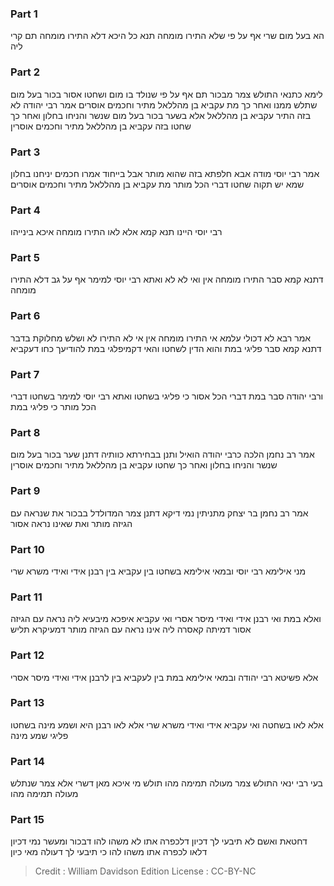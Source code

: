 
### Part 1
הא בעל מום שרי אף על פי שלא התירו מומחה תנא כל היכא דלא התירו מומחה תם קרי ליה

### Part 2
לימא כתנאי התולש צמר מבכור תם אף על פי שנולד בו מום ושחטו אסור בכור בעל מום שתלש ממנו ואחר כך מת עקביא בן מהללאל מתיר וחכמים אוסרים אמר רבי יהודה לא בזה התיר עקביא בן מהללאל אלא בשער בכור בעל מום שנשר והניחו בחלון ואחר כך שחטו בזה עקביא בן מהללאל מתיר וחכמים אוסרין

### Part 3
אמר רבי יוסי מודה אבא חלפתא בזה שהוא מותר אבל בייחוד אמרו חכמים יניחנו בחלון שמא יש תקוה שחטו דברי הכל מותר מת עקביא בן מהללאל מתיר וחכמים אוסרים

### Part 4
רבי יוסי היינו תנא קמא אלא לאו התירו מומחה איכא בינייהו 

### Part 5
דתנא קמא סבר התירו מומחה אין ואי לא לא ואתא רבי יוסי למימר אף על גב דלא התירו מומחה

### Part 6
אמר רבא לא דכולי עלמא אי התירו מומחה אין אי לא התירו לא ושלש מחלוקת בדבר דתנא קמא סבר פליגי במת והוא הדין לשחטו והאי דקמיפלגי במת להודיעך כחו דעקביא 

### Part 7
ורבי יהודה סבר במת דברי הכל אסור כי פליגי בשחטו ואתא רבי יוסי למימר בשחטו דברי הכל מותר כי פליגי במת

### Part 8
אמר רב נחמן הלכה כרבי יהודה הואיל ותנן בבחירתא כוותיה דתנן שער בכור בעל מום שנשר והניחו בחלון ואחר כך שחטו עקביא בן מהללאל מתיר וחכמים אוסרין 

### Part 9
אמר רב נחמן בר יצחק מתניתין נמי דיקא דתנן צמר המדולדל בבכור את שנראה עם הגיזה מותר ואת שאינו נראה אסור

### Part 10
מני אילימא רבי יוסי ובמאי אילימא בשחטו בין עקביא בין רבנן אידי ואידי משרא שרי

### Part 11
ואלא במת ואי רבנן אידי ואידי מיסר אסרי ואי עקביא איפכא מיבעיא ליה נראה עם הגיזה אסור דמיתה קאסרה ליה אינו נראה עם הגיזה מותר דמעיקרא תליש

### Part 12
אלא פשיטא רבי יהודה ובמאי אילימא במת בין לעקביא בין לרבנן אידי ואידי מיסר אסרי 

### Part 13
אלא לאו בשחטה ואי עקביא אידי ואידי משרא שרי אלא לאו רבנן היא ושמע מינה בשחטו פליגי שמע מינה

### Part 14
בעי רבי ינאי התולש צמר מעולה תמימה מהו תולש מי איכא מאן דשרי אלא צמר שנתלש מעולה תמימה מהו

### Part 15
דחטאת ואשם לא תיבעי לך דכיון דלכפרה אתו לא משהו להו דבכור ומעשר נמי דכיון דלאו לכפרה אתו משהו להו כי תיבעי לך דעולה מאי כיון 

>Credit : William Davidson Edition
>License : CC-BY-NC
